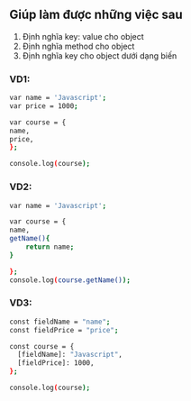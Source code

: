 ## Giúp làm được những việc sau

1. Định nghĩa key: value cho object
2. Định nghĩa method cho object
3. Định nghĩa key cho object dưới dạng biến

### VD1:

```bash
var name = 'Javascript';
var price = 1000;

var course = {
name,
price,
};

console.log(course);
```

### VD2:

```bash
var name = 'Javascript';

var course = {
name,
getName(){
    return name;
}

};
console.log(course.getName());

```

### VD3:

```bash
const fieldName = "name";
const fieldPrice = "price";

const course = {
  [fieldName]: "Javascript",
  [fieldPrice]: 1000,
};

console.log(course);
```
